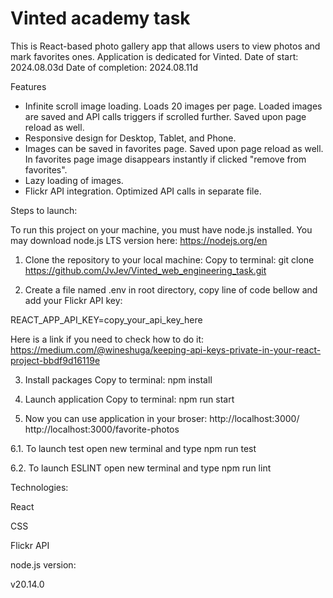# Vinted academy task

This is React-based photo gallery app that allows users to view photos and mark favorites ones. Application is dedicated for Vinted. 
Date of start: 2024.08.03d 
Date of completion: 2024.08.11d

Features
- Infinite scroll image loading. Loads 20 images per page. Loaded images are saved and API calls triggers if scrolled further. Saved upon page reload as well.
- Responsive design for Desktop, Tablet, and Phone.
- Images can be saved in favorites page. Saved upon page reload as well. In favorites page image disappears instantly if clicked "remove from favorites". 
- Lazy loading of images.
- Flickr API integration. Optimized API calls in separate file.

Steps to launch:

To run this project on your machine, you must have node.js installed. You may download node.js LTS version here: https://nodejs.org/en

1. Clone the repository to your local machine:
Copy to terminal: git clone https://github.com/JvJev/Vinted_web_engineering_task.git

2. Create a file named .env in root directory, copy line of code bellow and add your Flickr API key: 
 
  REACT_APP_API_KEY=copy_your_api_key_here

Here is a link if you need to check how to do it: https://medium.com/@wineshuga/keeping-api-keys-private-in-your-react-project-bbdf9d16119e

3. Install packages
Copy to terminal: npm install

4. Launch application
Copy to terminal: npm run start

5. Now you can use application in your broser:
http://localhost:3000/
http://localhost:3000/favorite-photos

6.1. To launch test open new terminal and type npm run test

6.2. To launch ESLINT open new terminal and type npm run lint

Technologies:

React

CSS

Flickr API

node.js version:

v20.14.0